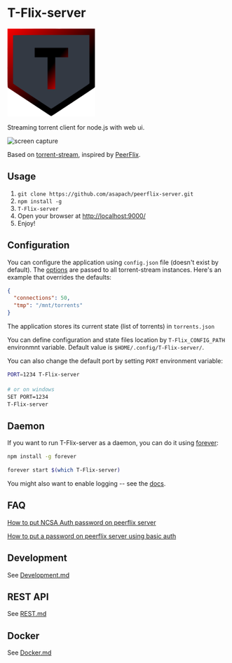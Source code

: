 T-Flix-server
===============

<img src="https://github.com/Inside4ndroid/T-Flix/raw/main/app/images/logo.png" alt="logo" height="200" width="200">

Streaming torrent client for node.js with web ui.

![screen capture](https://cdn.jsdelivr.net/gh/asapach/T-Flix-server@master/capture.gif)

Based on [torrent-stream](https://github.com/mafintosh/torrent-stream), inspired by [PeerFlix](https://github.com/asapach/peerflix-server).

## Usage

1. `git clone https://github.com/asapach/peerflix-server.git`
1. `npm install -g`
1. `T-Flix-server`
1. Open your browser at [http://localhost:9000/](http://localhost:9000/)
1. Enjoy!

## Configuration

You can configure the application using `config.json` file (doesn't exist by default).
The [options](https://github.com/mafintosh/torrent-stream#full-api) are passed to all torrent-stream instances.
Here's an example that overrides the defaults:

```json
{
  "connections": 50,
  "tmp": "/mnt/torrents"
}
```

The application stores its current state (list of torrents) in `torrents.json`

You can define configuration and state files location by `T-Flix_CONFIG_PATH` environmnt variable. Default value is `$HOME/.config/T-Flix-server/`.

You can also change the default port by setting `PORT` environment variable:

```sh
PORT=1234 T-Flix-server

# or on windows
SET PORT=1234
T-Flix-server
```


## Daemon

If you want to run T-Flix-server as a daemon, you can do it using [forever](https://github.com/foreverjs/forever):

```sh
npm install -g forever
```

```sh
forever start $(which T-Flix-server)
```

You might also want to enable logging -- see the [docs](https://github.com/foreverjs/forever#command-line-usage).

## FAQ

[How to put NCSA Auth password on peerflix server](https://github.com/Inside4ndroid/T-Flix/wiki/How-to-put-NCSA-Auth-password-on-peerflix-server)

[How to put a password on peerflix server using basic auth](https://github.com/Inside4ndroid/T-Flix/wiki/How-to-put-a-password-on-peerflix-server-using-basic-auth)
## Development

See [Development.md](Development.md)

## REST API

See [REST.md](REST.md)

## Docker

See [Docker.md](Docker.md)
